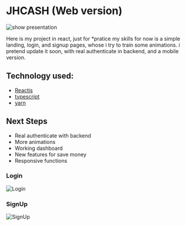 # JHCASH (Web version)

![show presentation]('./gitimages/home.jpg')

Here is my project in react, just for *pratice my skills for now is a simple landing, login, and signup pages, whose i try to train some animations. 
i pretend update it soon, with real authenticate in backend, and a mobile version.

## Technology used:

- [Reactjs](https://reactjs.org/)
- [typescript](https://www.typescriptlang.org/)
- [yarn](https://yarnpkg.com/)

## Next Steps

- Real authenticate with backend
- More animations
- Working dashboard
- New features for save money
- Responsive functions

### Login

![Login]('./gitimages/login.png')


### SignUp

![SignUp]('./gitimages/signup.png')

